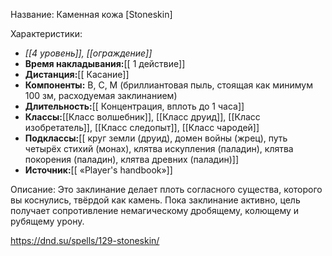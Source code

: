 Название: Каменная кожа \[Stoneskin] 

Характеристики:
- *[[4 уровень]], [[ограждение]]*
- **Время накладывания:**[[ 1 действие]]
- **Дистанция:**[[ Касание]]
- **Компоненты:** В, С, М (бриллиантовая пыль, стоящая как минимум 100 зм, расходуемая заклинанием)
- **Длительность:**[[ Концентрация, вплоть до 1 часа]]
- **Классы:**[[Класс  волшебник]], [[Класс друид]], [[Класс изобретатель]], [[Класс следопыт]], [[Класс чародей]]
- **Подклассы:**[[ круг земли (друид), домен войны (жрец), путь четырёх стихий (монах), клятва искупления (паладин), клятва покорения (паладин), клятва древних (паладин)]]
- **Источник:**[[ «Player's handbook»]]

Описание:
Это заклинание делает плоть согласного существа, которого вы коснулись, твёрдой как камень. Пока заклинание активно, цель получает сопротивление немагическому дробящему, колющему и рубящему урону.

https://dnd.su/spells/129-stoneskin/